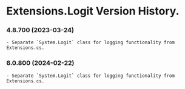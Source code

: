 ﻿# Extensions.Logit Version History.

### **4.8.700 (2023-03-24)**<br>
	- Separate `System.Logit` class for logging functionality from Extensions.cs.

### **6.0.800 (2024-02-22)**<br>
	- Separate `System.Logit` class for logging functionality from Extensions.cs.
